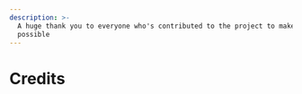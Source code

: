 ```yaml
---
description: >-
  A huge thank you to everyone who's contributed to the project to make it
  possible
---
```


# Credits

